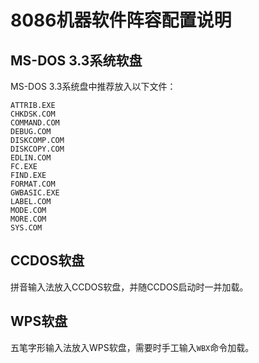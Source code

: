 8086机器软件阵容配置说明
========================

MS-DOS 3.3系统软盘
------------------

MS-DOS 3.3系统盘中推荐放入以下文件：

	ATTRIB.EXE
	CHKDSK.COM
	COMMAND.COM
	DEBUG.COM
	DISKCOMP.COM
	DISKCOPY.COM
	EDLIN.COM
	FC.EXE
	FIND.EXE
	FORMAT.COM
	GWBASIC.EXE
	LABEL.COM
	MODE.COM
	MORE.COM
	SYS.COM

CCDOS软盘
---------

拼音输入法放入CCDOS软盘，并随CCDOS启动时一并加载。

WPS软盘
-------

五笔字形输入法放入WPS软盘，需要时手工输入`WBX`命令加载。

